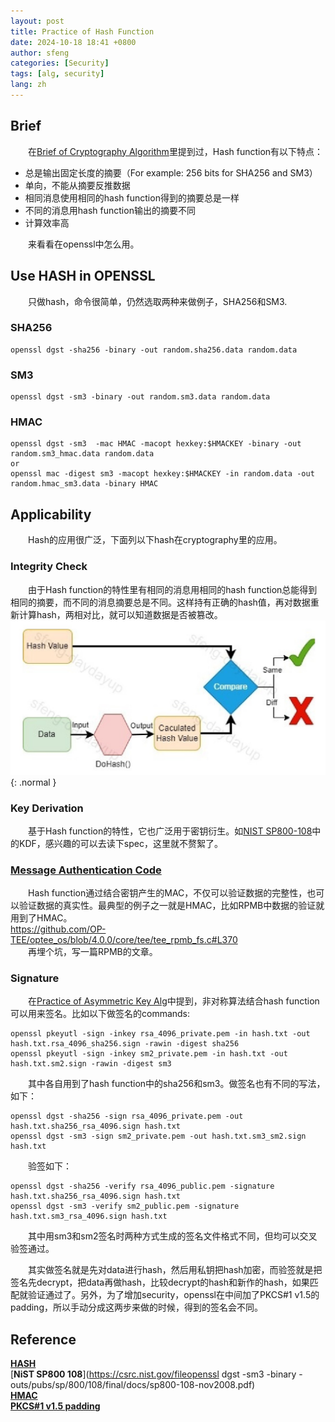 ```yaml
---
layout: post
title: Practice of Hash Function
date: 2024-10-18 18:41 +0800
author: sfeng
categories: [Security]
tags: [alg, security]
lang: zh
---
```


## Brief
&emsp;&emsp;在[Brief of Cryptography Algorithm](https://sfeng-daydayup.github.io/posts/brief-of-cryptography-algorithm/)里提到过，Hash function有以下特点：  
- 总是输出固定长度的摘要（For example: 256 bits for SHA256 and SM3）  
- 单向，不能从摘要反推数据  
- 相同消息使用相同的hash function得到的摘要总是一样  
- 不同的消息用hash function输出的摘要不同
- 计算效率高  

&emsp;&emsp;来看看在openssl中怎么用。  
 
## Use HASH in OPENSSL
&emsp;&emsp;只做hash，命令很简单，仍然选取两种来做例子，SHA256和SM3.  

### SHA256
```shell
openssl dgst -sha256 -binary -out random.sha256.data random.data
```

### SM3
```shell
openssl dgst -sm3 -binary -out random.sm3.data random.data
```

### HMAC
```shell
openssl dgst -sm3  -mac HMAC -macopt hexkey:$HMACKEY -binary -out random.sm3_hmac.data random.data
or
openssl mac -digest sm3 -macopt hexkey:$HMACKEY -in random.data -out random.hmac_sm3.data -binary HMAC
```

## Applicability
&emsp;&emsp;Hash的应用很广泛，下面列以下hash在cryptography里的应用。  

### Integrity Check
&emsp;&emsp;由于Hash function的特性里有相同的消息用相同的hash function总能得到相同的摘要，而不同的消息摘要总是不同。这样持有正确的hash值，再对数据重新计算hash，两相对比，就可以知道数据是否被篡改。  
![hash](/assets/img/hash.jpg){: .normal }   

### Key Derivation
&emsp;&emsp;基于Hash function的特性，它也广泛用于密钥衍生。如[NIST SP800-108](https://csrc.nist.gov/files/pubs/sp/800/108/final/docs/sp800-108-nov2008.pdf)中的KDF，感兴趣的可以去读下spec，这里就不赘絮了。  

### [Message Authentication Code](https://en.wikipedia.org/wiki/Message_authentication_code)
&emsp;&emsp;Hash function通过结合密钥产生的MAC，不仅可以验证数据的完整性，也可以验证数据的真实性。最典型的例子之一就是HMAC，比如RPMB中数据的验证就用到了HMAC。  
<https://github.com/OP-TEE/optee_os/blob/4.0.0/core/tee/tee_rpmb_fs.c#L370>  
&emsp;&emsp;再埋个坑，写一篇RPMB的文章。  

### Signature
&emsp;&emsp;在[Practice of Asymmetric Key Alg](https://sfeng-daydayup.github.io/posts/practice-of-asymmetric-key-alg/)中提到，非对称算法结合hash function可以用来签名。比如以下做签名的commands:  
```shell
openssl pkeyutl -sign -inkey rsa_4096_private.pem -in hash.txt -out hash.txt.rsa_4096_sha256.sign -rawin -digest sha256
openssl pkeyutl -sign -inkey sm2_private.pem -in hash.txt -out hash.txt.sm2.sign -rawin -digest sm3
```  

&emsp;&emsp;其中各自用到了hash function中的sha256和sm3。做签名也有不同的写法，如下：  
```shell
openssl dgst -sha256 -sign rsa_4096_private.pem -out hash.txt.sha256_rsa_4096.sign hash.txt
openssl dgst -sm3 -sign sm2_private.pem -out hash.txt.sm3_sm2.sign hash.txt
```

&emsp;&emsp;验签如下：  
```shell
openssl dgst -sha256 -verify rsa_4096_public.pem -signature hash.txt.sha256_rsa_4096.sign hash.txt
openssl dgst -sm3 -verify sm2_public.pem -signature hash.txt.sm3_rsa_4096.sign hash.txt
```

&emsp;&emsp;其中用sm3和sm2签名时两种方式生成的签名文件格式不同，但均可以交叉验签通过。  

&emsp;&emsp;其实做签名就是先对data进行hash，然后用私钥把hash加密，而验签就是把签名先decrypt，把data再做hash，比较decrypt的hash和新作的hash，如果匹配就验证通过了。另外，为了增加security，openssl在中间加了PKCS#1 v1.5的padding，所以手动分成这两步来做的时候，得到的签名会不同。  

## Reference
[**HASH**](https://en.wikipedia.org/wiki/Hash_function)  
[**NiST SP800 108**](https://csrc.nist.gov/fileopenssl dgst -sm3 -binary -outs/pubs/sp/800/108/final/docs/sp800-108-nov2008.pdf)  
[**HMAC**](https://en.wikipedia.org/wiki/HMAC)  
[**PKCS#1 v1.5 padding**](https://crypto.stackexchange.com/questions/66521/why-does-adding-pkcs1-v1-5-padding-make-rsa-encryption-non-deterministic)  